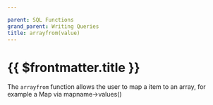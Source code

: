 ```yaml
---

parent: SQL Functions
grand_parent: Writing Queries
title: arrayfrom(value)
---
```

# {{ $frontmatter.title }}

The `arrayfrom` function allows the user to map a item to an array, for example a Map via mapname->values()